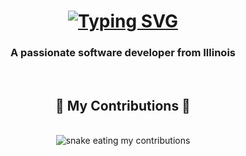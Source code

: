 <h1 align="center">
   <a href="https://git.io/typing-svg"><img src="https://readme-typing-svg.demolab.com?font=Fira+Code&duration=4000&pause=1000&color=F7F7F7&center=true&random=false&width=435&lines=Hi+There!+%F0%9F%91%8B;I'm+Nolan+Reilly!" alt="Typing SVG" /></a>
</h1>

<h3 align="center">A passionate software developer from Illinois</h3>

<br/>

<div align="center">
  <h2>🐍 My Contributions 🐍</h2>
  <br>
  <img alt="snake eating my contributions" src="https://raw.githubusercontent.com/nolan-reilly/nolan-reilly/output/github-contribution-grid-snake.svg" />
  
  <br/><br/><br/>
</div>

